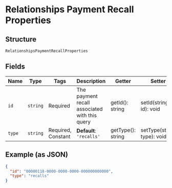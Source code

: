 
# Relationships Payment Recall Properties

## Structure

`RelationshipsPaymentRecallProperties`

## Fields

| Name | Type | Tags | Description | Getter | Setter |
|  --- | --- | --- | --- | --- | --- |
| `id` | `string` | Required | The payment recall associated with this query | getId(): string | setId(string id): void |
| `type` | `string` | Required, Constant | **Default**: `'recalls'` | getType(): string | setType(string type): void |

## Example (as JSON)

```json
{
  "id": "00000118-0000-0000-0000-000000000000",
  "type": "recalls"
}
```

